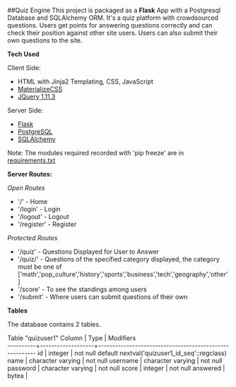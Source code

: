 ##Quiz Engine
This project is packaged as a **Flask** App with a Postgresql Database and SQLAlchemy ORM. It's a quiz platform with crowdsourced questions. Users get points for answering questions correctly and can check their position against other site users. Users can also submit their own questions to the site.

**Tech Used**

Client Side:

* HTML with Jinja2 Templating, CSS, JavaScript
* [MaterializeCSS](http://wwwmaterializecss.com)
* [JQuery 1.11.3](https://www.jquery.com)

Server Side:

* [Flask](http://flask.pocoo.org)
* [PostgreSQL](http://www.postgresql.org/)
* [SQLAlchemy](http://www.sqlalchemy.org/)

Note: The modules required recorded with 'pip freeze' are in [requirements.txt](https://github.com/suhithr/Quiz-Engine/blob/master/requirements.txt)

**Server Routes:**

*Open Routes*

* '/' - Home
* '/login' - Login
* '/logout' - Logout
* '/register' - Register

*Protected Routes*

* '/quiz' - Questions Displayed for User to Answer
* '/quiz/<category>' - Questions of the specified category displayed, the category must be one of ['math','pop_culture','history','sports','business','tech','geography','other']
* '/score' - To see the standings among users
* '/submit' - Where users can submit questions of their own

**Tables**

The database contains 2 tables.

Table "quizuser1"
  Column  |       Type        |                       Modifiers                        
----------+-------------------+--------------------------------------------------------
 id       | integer           | not null default nextval('quizuser1_id_seq'::regclass)
 name     | character varying | not null
 username | character varying | not null
 password | character varying | not null
 score    | integer           | not null
 answered | bytea             | 







